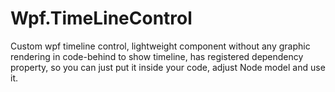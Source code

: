# Wpf.TimeLineControl
Custom wpf timeline control, lightweight component without any graphic rendering in code-behind to show timeline, has registered dependency property, so you can just put it inside your code, adjust Node model and use it.
